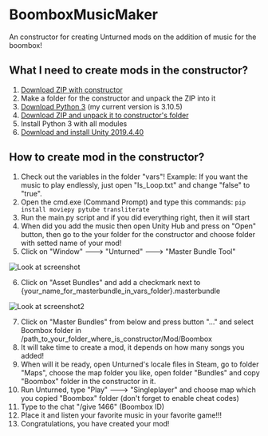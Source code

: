 # BoomboxMusicMaker
An constructor for creating Unturned mods on the addition of music for the boombox!

## What I need to create mods in the constructor?
1. [Download ZIP with constructor](https://github.com/AdamPastar/BoomboxMusicMaker/archive/refs/heads/main.zip)
2. Make a folder for the constructor and unpack the ZIP into it
3. [Download Python 3](https://www.python.org/downloads/) (my current version is 3.10.5)
4. [Download ZIP and unpack it to constructor's folder](https://drive.google.com/file/d/1Ix0SwuSa655uiT8iHrPrKAsk2lGho2l3/view?usp=sharing)
5. Install Python 3 with all modules
6. [Download and install Unity 2019.4.40](https://unity.com/releases/editor/archive#download-archive-2019)

## How to create mod in the constructor?
1. Check out the variables in the folder "vars"! Example: If you want the music to play endlessly, just open "Is_Loop.txt" and change "false" to "true".
2. Open the cmd.exe (Command Prompt) and type this commands: `pip install moviepy pytube transliterate`
3. Run the main.py script and if you did everything right, then it will start
4. When did you add the music then open Unity Hub and press on "Open" button, then go to the your folder for the constructor and choose folder with setted name of your mod!
5. Click on "Window" ---> "Unturned" ---> "Master Bundle Tool"

![Look at screenshot](https://i.imgur.com/LHiOUCI.png)

6. Click on "Asset Bundles" and add a checkmark next to {your_name_for_masterbundle_in_vars_folder}.masterbundle

![Look at screenshot2](https://i.imgur.com/mncaJP5.png)

7. Click on "Master Bundles" from below and press button "..." and select Boombox folder in /path_to_your_folder_where_is_constructor/Mod/Boombox
8. It will take time to create a mod, it depends on how many songs you added!
9. When will it be ready, open Unturned's locale files in Steam, go to folder "Maps", choose the map folder you like, open folder "Bundles" and copy "Boombox" folder in the constructor in it.
10. Run Unturned, type "Play" ---> "Singleplayer" and choose map which you copied "Boombox" folder (don't forget to enable cheat codes)
11. Type to the chat "/give 1466" (Boombox ID)
12. Place it and listen your favorite music in your favorite game!!!
13. Congratulations, you have created your mod!
